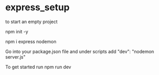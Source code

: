 # express_setup

to start an empty project

npm init -y

npm i express nodemon

Go into your package.json file and under scripts add
"dev": "nodemon server.js"

To get started run
npm run dev